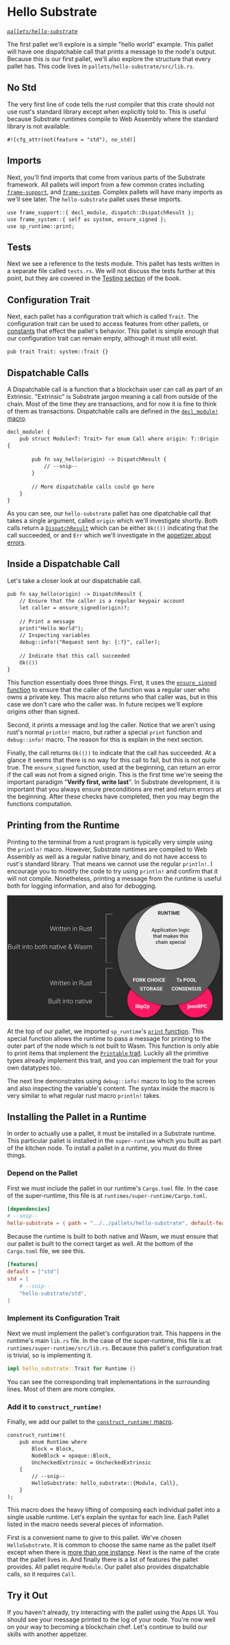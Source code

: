 # Hello Substrate
*[`pallets/hello-substrate`](https://github.com/substrate-developer-hub/recipes/tree/master/pallets/hello-substrate)*

The first pallet we'll explore is a simple "hello world" example. This pallet will have one dispatchable call that prints a message to the node's output. Because this is our first pallet, we'll also explore the structure that every pallet has. This code lives in `pallets/hello-substrate/src/lib.rs`.

## No Std

The very first line of code tells the rust compiler that this crate should not use rust's standard library except when explicitly told to. This is useful because Substrate runtimes compile to Web Assembly where the standard library is not available.

```rust, ignore
#![cfg_attr(not(feature = "std"), no_std)]
```

## Imports

Next, you'll find imports that come from various parts of the Substrate framework. All pallets will import from a few common crates including [`frame-support`](https://substrate.dev/rustdocs/master/frame_support/index.html), and [`frame-system`](https://substrate.dev/rustdocs/master/frame_system/index.html).  Complex pallets will have many imports as we'll see later. The `hello-substrate` pallet uses these imports.

```rust, ignore
use frame_support::{ decl_module, dispatch::DispatchResult };
use frame_system::{ self as system, ensure_signed };
use sp_runtime::print;
```

## Tests

Next we see a reference to the tests module. This pallet has tests written in a separate file called `tests.rs`. We will not discuss the tests further at this point, but they are covered in the [Testing section](../3-entrees/testing/README.md) of the book.

## Configuration Trait

Next, each pallet has a configuration trait which is called `Trait`. The configuration trait can be used to access features from other pallets, or [constants](../3-entrees/constants.md) that effect the pallet's behavior. This pallet is simple enough that our configuration trait can remain empty, although it must still exist.

```rust, ignore
pub trait Trait: system::Trait {}
```

## Dispatchable Calls

A Dispatchable call is a function that a blockchain user can call as part of an Extrinsic. "Extrinsic" is Substrate jargon meaning a call from outside of the chain. Most of the time they are transactions, and for now it is fine to think of them as transactions. Dispatchable calls are defined in the [`decl_module!` macro](https://substrate.dev/rustdocs/master/frame_support/macro.decl_module.html).

```rust, ignore
decl_module! {
	pub struct Module<T: Trait> for enum Call where origin: T::Origin {

		pub fn say_hello(origin) -> DispatchResult {
			// --snip--
		}

		// More dispatchable calls could go here
	}
}
```

As you can see, our `hello-substrate` pallet has one dipatchable call that takes a single argument, called `origin` which we'll investigate shortly. Both calls return a [`DispatchResult`](https://substrate.dev/rustdocs/master/frame_support/dispatch/type.DispatchResult.html) which can be either `Ok(())` indicating that the call succeeded, or and `Err` which we'll investigate in the [appetizer about errors](./3-errors.md).

## Inside a Dispatchable Call

Let's take a closer look at our dispatchable call.

```rust, ignore
pub fn say_hello(origin) -> DispatchResult {
	// Ensure that the caller is a regular keypair account
	let caller = ensure_signed(origin)?;

	// Print a message
	print("Hello World");
	// Inspecting variables
	debug::info!("Request sent by: {:?}", caller);

	// Indicate that this call succeeded
	Ok(())
}
```

This function essentially does three things. First, it uses the [`ensure_signed` function](https://substrate.dev/rustdocs/master/frame_system/fn.ensure_signed.html) to ensure that the caller of the function was a regular user who owns a private key. This macro also returns who that caller was, but in this case we don't care who the caller was. In future recipes we'll explore origins other than signed.

Second, it prints a message and log the caller. Notice that we aren't using rust's normal `println!` macro, but rather a special `print` function and `debug::info!` macro. The reason for this is explain in the next section.

Finally, the call returns `Ok(())` to indicate that the call has succeeded. At a glance it seems that there is no way for this call to fail, but this is not quite true. The `ensure_signed` function, used at the beginning, can return an error if the call was not from a signed origin. This is the first time we're seeing the important paradigm "**Verify first, write last**". In Substrate development, it is important that you always ensure preconditions are met and return errors at the beginning. After these checks have completed, then you may begin the functions computation.

## Printing from the Runtime

Printing to the terminal from a rust program is typically very simple using the `println!` macro. However, Substrate runtimes are compiled to Web Assembly as well as a regular native binary, and do not have access to rust's standard library. That means we cannot use the regular `println!`. I encourage you to modify the code to try using `println!` and confirm that it will not compile. Nonetheless, printing a message from the runtime is useful both for logging information, and also for debugging.

![Substrate Architecture Diagram](../img/substrate-architecture.png)

At the top of our pallet, we imported `sp_runtime`'s [`print` function](https://substrate.dev/rustdocs/master/sp_runtime/fn.print.html). This special function allows the runtime to pass a message for printing to the outer part of the node which is not built to Wasm. This function is only able to print items that implement the [`Printable` trait](https://substrate.dev/rustdocs/master/sp_runtime/traits/trait.Printable.html). Luckily all the primitive types already implement this trait, and you can implement the trait for your own datatypes too.

The next line demonstrates using `debug::info!` macro to log to the screen and also inspecting the variable's content. The syntax inside the macro is very similar to what regular rust macro `println!` takes.

## Installing the Pallet in a Runtime

In order to actually use a pallet, it must be installed in a Substrate runtime. This particular pallet is installed in the `super-runtime` which you built as part of the kitchen node. To install a pallet in a runtime, you must do three things.

### Depend on the Pallet

First we must include the pallet in our runtime's `Cargo.toml` file. In the case of the super-runtime, this file is at `runtimes/super-runtime/Cargo.toml`.

```toml
[dependencies]
# --snip--
hello-substrate = { path = "../../pallets/hello-substrate", default-features = false }
```

Because the runtime is built to both native and Wasm, we must ensure that our pallet is built to the correct target as well. At the bottom of the `Cargo.toml` file, we see this.

```toml
[features]
default = ["std"]
std = [
	# --snip--
	"hello-substrate/std",
]
```

### Implement its Configuration Trait

Next we must implement the pallet's configuration trait. This happens in the runtime's main `lib.rs` file. In the case of the super-runtime, this file is at `runtimes/super-runtime/src/lib.rs`. Because this pallet's configuration trait is trivial, so is implementing it.

```rust ignore
impl hello_substrate::Trait for Runtime {}
```
You can see the corresponding trait implementations in the surrounding lines. Most of them are more complex.

### Add it to `construct_runtime!`

Finally, we add our pallet to the [`construct_runtime!` macro](https://substrate.dev/rustdocs/master/frame_support/macro.construct_runtime.html).

```rust, ignore
construct_runtime!(
	pub enum Runtime where
		Block = Block,
		NodeBlock = opaque::Block,
		UncheckedExtrinsic = UncheckedExtrinsic
	{
		// --snip--
		HelloSubstrate: hello_substrate::{Module, Call},
	}
);
```

This macro does the heavy lifting of composing each individual pallet into a single usable runtime. Let's explain the syntax for each line. Each Pallet listed in the macro needs several pieces of information.

First is a convenient name to give to this pallet. We've chosen `HelloSubstrate`. It is common to choose the same name as the pallet itself except when there is [more than one instance](../3-entrees/instantiable.md). Next is the name of the crate that the pallet lives in. And finally there is a list of features the pallet provides. All pallet require `Module`. Our pallet also provides dispatchable calls, so it requires `Call`.

## Try it Out

If you haven't already, try interacting with the pallet using the Apps UI. You should see your message printed to the log of your node. You're now well on your way to becoming a blockchain chef. Let's continue to build our skills with another appetizer.
